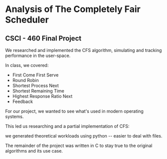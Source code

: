 <h1>Analysis of The Completely Fair Scheduler</h1>

<h2>CSCI - 460 Final Project</h2>
<p>We researched and implemented the CFS algorithm, simulating and tracking performance in the user-space.</p>
<p>In class, we covered:</p>
<ul>
  <li>First Come First Serve</li>
  <li>Round Robin</li>
  <li>Shortest Process Next</li>
  <li>Shortest Remaining Time</li>
  <li>Highest Response Ratio Next</li>
  <li>Feedback</li>  
</ul>
<p>For our project, we wanted to see what's used in modern operating systems.</p>
<p>This led us researching and a partial implementation of CFS:</p>

<p>we generated theoretical workloads using python -- easier to deal with files.</p>
<p>The remainder of the project was written in C to stay true to the original algorithms and its use case.</p>

